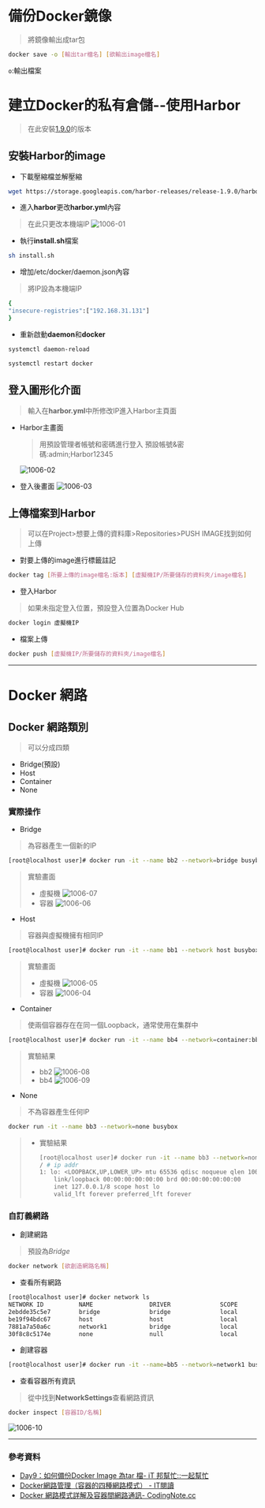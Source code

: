 # 備份Docker鏡像
> 將鏡像輸出成tar包
```sh
docker save -o [輸出tar檔名] [欲輸出image檔名]
```
`o`:輸出檔案

# 建立Docker的私有倉儲--使用Harbor
>在此安裝[1.9.0](https://github.com/goharbor/harbor/releases/tag/v1.9.0)的版本

## 安裝Harbor的image
* 下載壓縮檔並解壓縮
```sh
wget https://storage.googleapis.com/harbor-releases/release-1.9.0/harbor-offline-installer-v1.9.0.tgz
```
* 進入**harbor**更改**harbor.yml**內容
>在此只更改本機端IP
![1006-01](./20201006/1006-01.png)

* 執行**install.sh**檔案
```sh
sh install.sh
```
* 增加/etc/docker/daemon.json內容
>將IP設為本機端IP
```sh
{
"insecure-registries":["192.168.31.131"]
}
```
* 重新啟動**daemon**和**docker**
```sh
systemctl daemon-reload
```
```sh
systemctl restart docker
```
## 登入圖形化介面
>輸入在**harbor.yml**中所修改IP進入Harbor主頁面
* Harbor主畫面
    >用預設管理者帳號和密碼進行登入
    預設帳號&密碼:admin;Harbor12345

    ![1006-02](./20201006/1006-02.png)

* 登入後畫面
![1006-03](./20201006/1006-03.png)

## 上傳檔案到Harbor
> 可以在Project>想要上傳的資料庫>Repositories>PUSH IMAGE找到如何上傳

* 對要上傳的image進行標籤註記
```sh
docker tag [所要上傳的image檔名:版本] [虛擬機IP/所要儲存的資料夾/image檔名]
```
* 登入Harbor
> 如果未指定登入位置，預設登入位置為Docker Hub
```sh
docker login 虛擬機IP
```
* 檔案上傳
```sh
docker push [虛擬機IP/所要儲存的資料夾/image檔名]
```
---
# Docker 網路

## Docker 網路類別
>可以分成四類
* Bridge(預設)
* Host
* Container
* None

### 實際操作
* Bridge
> 為容器產生一個新的IP

```sh
[root@localhost user]# docker run -it --name bb2 --network=bridge busybox
```

> 實驗畫面
> * 虛擬機
![1006-07](./20201006/1006-07.png)
> * 容器
![1006-06](./20201006/1006-06.png)

* Host
> 容器與虛擬機擁有相同IP
```sh
[root@localhost user]# docker run -it --name bb1 --network host busybox
```
> 實驗畫面
> * 虛擬機
![1006-05](./20201006/1006-05.png)
> * 容器
![1006-04](./20201006/1006-04.png)

* Container
>使兩個容器存在在同一個Loopback，通常使用在集群中
```sh
[root@localhost user]# docker run -it --name bb4 --network=container:bb2 busybox
```
> 實驗結果
> * bb2
![1006-08](./20201006/1006-08.png)
> * bb4
![1006-09](./20201006/1006-09.png)

* None
> 不為容器產生任何IP
```sh
docker run -it --name bb3 --network=none busybox
```
> * 實驗結果
>
>    ```sh
>   [root@localhost user]# docker run -it --name bb3 --network=none busybox
>    / # ip addr
>   1: lo: <LOOPBACK,UP,LOWER_UP> mtu 65536 qdisc noqueue qlen 1000
>        link/loopback 00:00:00:00:00:00 brd 00:00:00:00:00:00
>        inet 127.0.0.1/8 scope host lo
>        valid_lft forever preferred_lft forever
>    ```

### 自訂義網路
* 創建網路
>預設為*Bridge*
```sh
docker network [欲創造網路名稱]
```
* 查看所有網路
```sh
[root@localhost user]# docker network ls
NETWORK ID          NAME                DRIVER              SCOPE
2ebdde35c5e7        bridge              bridge              local
be19f94bdc67        host                host                local
7881a7a50a6c        network1            bridge              local
30f8c8c5174e        none                null                local
```
* 創建容器
```sh
[root@localhost user]# docker run -it --name=bb5 --network=network1 busybox
```
* 查看容器所有資訊
>從中找到**NetworkSettings**查看網路資訊

```sh
docker inspect [容器ID/名稱]
```
![1006-10](./20201006/1006-10.png)


---
### 參考資料
* [Day9：如何備份Docker Image 為tar 檔- iT 邦幫忙::一起幫忙](https://ithelp.ithome.com.tw/articles/10191387)
* [Docker網路管理（容器的四種網路模式） - IT閱讀](https://www.itread01.com/content/1542573736.html)
* [Docker 網路模式詳解及容器間網路通訊- CodingNote.cc](https://codingnote.cc/zh-tw/p/189940/)
